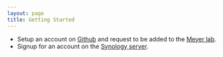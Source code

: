 ```yaml
---
layout: page
title: Getting Started
---
```


- Setup an account on [Github](https://github.com) and request to be added to the [Meyer lab](https://github.com/meyer-lab).
- Signup for an account on the [Synology server](https://thana.synology.me:5001).